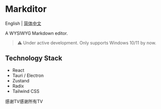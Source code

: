 # Markditor

English | [简体中文](./README.zh-CN.mdss)

A WYSIWYG Markdown editor.

> ⚠️ Under active development. Only supports Windows 10/11 by now.

## Technology Stack

- React
- Tauri / Electron
- Zustand
- Radix
- Tailwind CSS

感谢TV感谢所有TV
